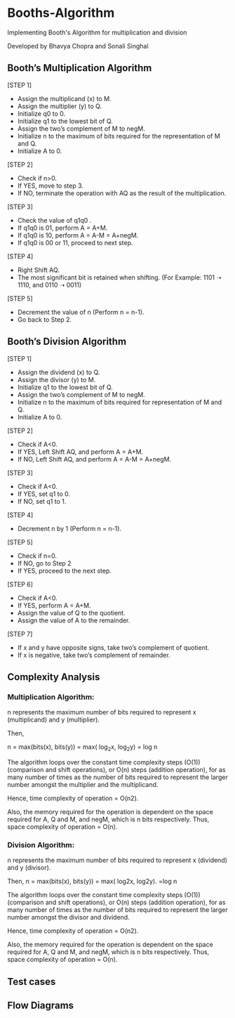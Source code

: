 # Booths-Algorithm
Implementing Booth's Algorithm for multiplication and division

Developed by Bhavya Chopra and Sonali Singhal

## Booth’s Multiplication Algorithm

[STEP 1]

 - Assign the multiplicand (x) to M.
 - Assign the multiplier (y) to Q.
 - Initialize q0 to 0.
 - Initialize q1 to the lowest bit of Q.
 - Assign the two’s complement of M to negM.
 - Initialize n to the maximum of bits required for the representation of M and Q.
 - Initialize A to 0.
 
[STEP 2]

 - Check if n>0.
 - If YES, move to step 3.
 - If NO, terminate the operation with AQ as the result of the multiplication.
 
[STEP 3]

 - Check the value of q1q0 .
 - If q1q0 is 01, perform A = A+M.
 - If q1q0 is 10, perform A = A-M = A+negM.
 - If q1q0 is 00 or 11, proceed to next step.
 
[STEP 4]

 - Right Shift AQ.
 - The most significant bit is retained when shifting. (For Example: 1101 ➝ 1110, and 0110 ➝ 0011)
 
[STEP 5]
 - Decrement the value of n (Perform n = n-1).
 - Go back to Step 2.

## Booth’s Division Algorithm

[STEP 1]

 - Assign the dividend (x) to Q.
 - Assign the divisor (y) to M.
 - Initialize q1 to the lowest bit of Q.
 - Assign the two’s complement of M to negM.
 - Initialize n to the maximum of bits required for representation of M and Q.
 - Initialize A to 0.

[STEP 2]

 - Check if A<0.
 - If YES, Left Shift AQ, and perform A = A+M.
 - If NO, Left Shift AQ, and perform A = A-M = A+negM.

[STEP 3]

 - Check if A<0. 
 - If YES, set q1 to 0.
 - If NO, set q1 to 1.

[STEP 4]

 - Decrement n by 1 (Perform n = n-1).
 
[STEP 5]

 - Check if n=0.
 - If NO, go to Step 2
 - If YES, proceed to the next step.
 
[STEP 6]

 - Check if A<0.
 - If YES, perform A = A+M.
 - Assign the value of Q to the quotient.
 - Assign the value of A to the remainder.
 
[STEP 7]

 - If x and y have opposite signs, take two’s complement of quotient.
 - If x is negative, take two’s complement of remainder.


## Complexity Analysis

### Multiplication Algorithm: 

n represents the maximum number of bits required to represent x (multiplicand) and y (multiplier). 

Then, 

n = max(bits(x), bits(y)) = max( log<sub>2</sub>x, log<sub>2</sub>y) = log n

The algorithm loops over the constant time complexity steps (O(1)) (comparison and shift operations), or O(n) steps (addition operation), for as many number of times as the number of bits required to represent the larger number amongst the multiplier and the multiplicand.

Hence, time complexity of operation = O(n2).

Also, the memory required for the operation is dependent on the space required for A, Q and M, and negM, which is n bits respectively. Thus, space complexity of operation = O(n).

### Division Algorithm: 

n represents the maximum number of bits required to represent x (dividend) and y (divisor).

Then, n = max(bits(x), bits(y)) = max( log2x, log2y). =log n 

The algorithm loops over the constant time complexity steps (O(1)) (comparison and shift operations), or O(n) steps (addition operation), for as many number of times as the number of bits required to represent the larger number amongst the divisor and dividend.

Hence, time complexity of operation = O(n2).

Also, the memory required for the operation is dependent on the space required for A, Q and M, and negM, which is n bits respectively. Thus, space complexity of operation = O(n).



## Test cases

## Flow Diagrams
